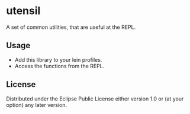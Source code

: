 # utensil

A set of common utilities, that are useful at the REPL.

## Usage

- Add this library to your lein profiles.
- Access the functions from the REPL.

## License

Distributed under the Eclipse Public License either version 1.0 or (at
your option) any later version.
